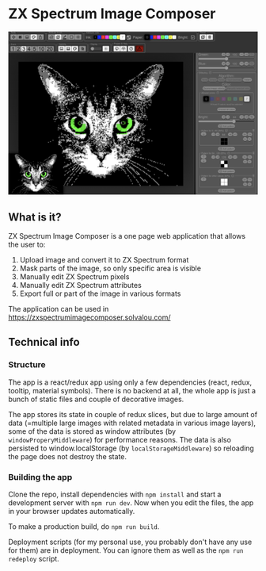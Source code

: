 # ZX Spectrum Image Composer

![Screenshot](deployment/screenshot.png)

## What is it?
ZX Spectrum Image Composer is a one page web application that allows the user to:
1. Upload image and convert it to ZX Spectrum format
2. Mask parts of the image, so only specific area is visible
3. Manually edit ZX Spectrum pixels
4. Manually edit ZX Spectrum attributes
5. Export full or part of the image in various formats

The application can be used in https://zxspectrumimagecomposer.solvalou.com/

## Technical info

### Structure

The app is a react/redux app using only a few dependencies (react, redux, tooltip, material symbols). There is no backend at all, the whole app is just a bunch of static files and couple of decorative images.

The app stores its state in couple of redux slices, but due to large amount of data (=multiple large images with related metadata in various image layers), some of the data is stored as window attributes (by `windowProperyMiddleware`) for performance reasons. The data is also persisted to window.localStorage (by `localStorageMiddleware`) so reloading the page does not destroy the state.

### Building the app

Clone the repo, install dependencies with `npm install` and start a development server with `npm run dev`. Now when you edit the files, the app in your browser updates automatically.

To make a production build, do `npm run build`.

Deployment scripts (for my personal use, you probably don't have any use for them) are in deployment. You can ignore them as well as the `npm run redeploy` script.
